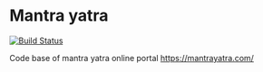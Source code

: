 # Mantra yatra

[![Build Status](https://travis-ci.org/mantrayatra/mantrayatra.com.svg?branch=master)](https://travis-ci.org/mantrayatra/mantrayatra.com)

Code base of mantra yatra online portal
https://mantrayatra.com/
